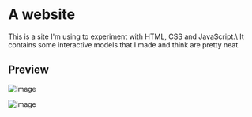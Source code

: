<h1>A website</h1>

[This](https://m-darwall.github.io) is a site I'm using to experiment with HTML, CSS and JavaScript.\\
It contains some interactive models that I made and think are pretty neat.

<h2>Preview</h2>

![image](https://github.com/m-darwall/m-darwall.github.io/assets/163901696/7f4fbde6-aa83-4aec-8ce5-3c5ab937a3b4)

![image](https://github.com/m-darwall/m-darwall.github.io/assets/163901696/6c532c2e-5e22-4ea5-a433-107f43d1795b)
